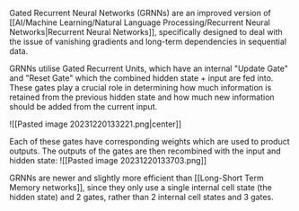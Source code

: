 Gated Recurrent Neural Networks (GRNNs) are an improved version of [[AI/Machine Learning/Natural Language Processing/Recurrent Neural Networks|Recurrent Neural Networks]], specifically designed to deal with the issue of vanishing gradients and long-term dependencies in sequential data.

GRNNs utilise Gated Recurrent Units, which have an internal "Update Gate" and "Reset Gate" which the combined hidden state + input are fed into. These gates play a crucial role in determining how much information is retained from the previous hidden state and how much new information should be added from the current input.

![[Pasted image 20231220133221.png|center]]

Each of these gates have corresponding weights which are used to product outputs. The outputs of the gates are then recombined with the input and hidden state:
![[Pasted image 20231220133703.png]]

GRNNs are newer and slightly more efficient than [[Long-Short Term Memory networks]], since they only use a single internal cell state (the hidden state) and 2 gates, rather than 2 internal cell states and 3 gates. 

